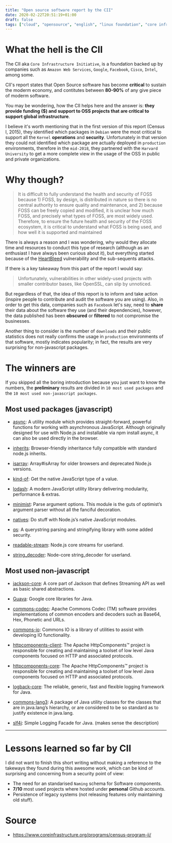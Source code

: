 ```yaml
---
title: "Open source software report by the CII"
date: 2020-02-22T20:51:19+01:00
draft: false
tags: ["cloud", "opensource", "english", "linux foundation", "core infrastructure initiative"]
---
```


# What the hell is the CII

The CII aka `Core Infrastructure Initiative`, is a foundation backed up by companies such as `Amazon Web Services`, `Google`, `Facebook`, `Cisco`, `Intel`, among some. 

CII's report states that Open Source software has become **critical** to sustain the moderm economy, and contitutes between **80-90%** of any give piece of moderm software.

You may be wondering, how the CII helps here and the answer is: **they provide funding ($) and support to OSS projects that are critical to support global infrastructure**.

I believe it's worth mentioning that in the first version of this report (Census I, 2015), they identified which packages in `Debian` were the most critical to support all the `Kernel` **operations** and **security**. Unfortunately in that version they could not identified which package are actually deployed in `production` environments, therefore in the `mid-2018`, they partnered with the `Harvard University` to get a more complete view in the usage of the OSS in public and private organizations.

# Why though?

> It is difficult to fully understand the health and security of FOSS because 1) FOSS, by design, is distributed in nature so there is no central authority  to ensure quality and maintenance, and 2) because FOSS can be freely copied and modified, it is unclear how much FOSS, and precisely what types of FOSS, are most widely used. Therefore, to ensure the future health and security of the FOSS ecosystem, it is critical to understand what FOSS is being used, and how well it is supported and maintained

There is always a reason and I was wondering, why would they allocate time and resources to conduct this type of research (although as an enthusiast I have always been curious about it), but everything started because of the [HeartBleed](https://heartbleed.com/) vulnerability and the sub-sequents attacks.

If there is a key takeaway from this part of the report I would say:

> Unfortunately, vulnerabilities in other widely-used projects with smaller contributor bases, like OpenSSL, can slip by unnoticed.

But regardless of that, the idea of this report is to inform and take action (inspire people to contribute and audit the software you are using). Also, in order to get this data, companies such as `Facebook` let's say, need to **share** their data about the software they use (and their dependencies), however, the data published has been **obscured** or **filtered** to not compromise the businesses.

Another thing to consider is the number of `downloads` and their public statistics does not really confirms the usage in `production` environments of that software, mostly indicates popularity; in fact, the results are very surprising for non-javascript packages.

# The winners are

If you skipped all the boring introduction because you just want to know the numbers, the **preliminary** results are divided in `10 most used packages` and the `10 most used non-javascript packages`.

## Most used packages (javascript)

- [async](https://github.com/caolan/async): A utility module which provides straight-forward, powerful functions for working with asynchronous JavaScript. Although originally designed for use with Node.js and installable via npm install async, it can also be used directly in the browser.

- [inherits](http://github.com/isaacs/inherits): Browser-friendly inheritance fully compatible with standard node.js inherits.

- [isarray](http://github.com/juliangruber/isarray): Array#isArray for older browsers and deprecated Node.js versions.

- [kind-of](http://github.com/jonschlinkert/kind-of): Get the native JavaScript type of a value.

- [lodash](http://github.com/lodash/lodash): A modern JavaScript utility library delivering modularity, performance & extras.

- [minimist](http://github.com/substack/minimist): Parse argument options. This module is the guts of optimist’s argument parser without all the fanciful decoration.

- [natives](http://github.com/addaleax/natives): Do stuff with Node.js’s native JavaScript modules.

- [qs](http://github.com/ljharb/qs): A querystring parsing and stringifying library with some added security.

- [readable-stream](http://github.com/nodejs/readable-stream): Node.js core streams for userland.

- [string_decoder](http://github.com/nodejs/string_decoder): Node-core string_decoder for userland.

## Most used non-javascript
 
- [jackson-core](github.com/FasterXML/jackson-core): A core part of Jackson that defines Streaming API as well as basic shared abstractions.

- [Guava](http://github.com/google/guava.git): Google core libraries for Java.

- [commons-codec](http://github.com/apache/commons-codec): Apache Commons Codec (TM) software provides implementations of common encoders and decoders such as Base64, Hex, Phonetic and URLs.

- [commons-io](http://github.com/apache/commons-io): Commons IO is a library of utilities to assist with developing IO functionality.

- [httpcomponents-client](http://github.com/apache/httpcomponents-client): The Apache HttpComponents™ project is responsible for creating and maintaining a toolset of low level Java components focused on HTTP and associated protocols.

- [httpcomponents-core](http://github.com/apache/httpcomponents-core): The Apache HttpComponents™ project is responsible for creating and maintaining a toolset of low level Java components focused on HTTP and associated protocols. 

- [logback-core](http://github.com/qos-ch/logback): The reliable, generic, fast and flexible logging framework for Java. 

- [commons-lang3](http://github.com/apache/commons-lang): A package of Java utility classes for the classes that are in java.lang’s hierarchy, or are considered to be so standard as to justify existence in java.lang.

- [slf4j](http://github.com/qos-ch/slf4j): Simple Logging Facade for Java. (makes sense the description)


---

# Lessons learned so far by CII

I did not want to finish this short writing without making a reference to the takeways they found during this awesome work, which can be kind of surprising and concerning from a security point of view:

- The need for an standarised `Naming` schema for Software components.
- **7/10** most used projects where hosted under **personal** Github accounts.
- Persistence of legacy systems (not releasing features only maintaining old stuff).

# Source

- https://www.coreinfrastructure.org/programs/census-program-ii/
